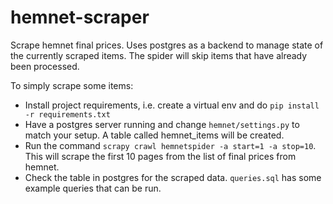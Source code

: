 # hemnet-scraper

Scrape hemnet final prices. Uses postgres as a backend to manage state of the currently scraped items. The spider will skip items that have already been processed.

To simply scrape some items:
* Install project requirements, i.e. create a virtual env and do `pip install -r requirements.txt`
* Have a postgres server running and change `hemnet/settings.py` to match your setup. A table called hemnet_items will be created.
* Run the command `scrapy crawl hemnetspider -a start=1 -a stop=10`. This will scrape the first 10 pages from the list of final prices from hemnet.
* Check the table in postgres for the scraped data. `queries.sql` has some example queries that can be run.
